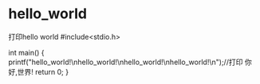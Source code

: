 # hello_world
打印hello world
#include<stdio.h>

int main()
{
	printf("hello_world!\nhello_world!\nhello_world!\nhello_world!\n");//打印 你好,世界!
	return 0;
}
